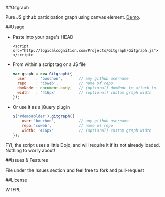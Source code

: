 ##Gitgraph

Pure JS github participation graph using canvas element. [Demo](http://bouchon.github.com/Gitgraph).

##Usage

* Paste into your page's HEAD

	```console
	<script src="http://logicalcognition.com/Projects/Gitgraph/Gitgraph.js"></script>
	```

* From within a script tag or a JS file
	
	```javascript
	var graph = new Gitgraph({ 
	  user    : 'bouchon',       // any github username
	  repo    : 'coweb',         // name of repo
	  domNode : document.body,   // (optional) domNode to attach to 
	  width   : '416px'          // (optional) custom graph width
	});
	```

* Or use it as a jQuery plugin

	```javascript
	$('#demoHolder').gitgraph({
		user:'bouchon',          // any github username
		repo:'coweb',            // name of repo
		width: '416px'           // (optional) custom graph width
	});
	```
	
FYI, the script uses a little Dojo, and will require it if its not already loaded. Nothing to worry about!

##Issues & Features

File under the Issues section and feel free to fork and pull-request

##License

WTFPL